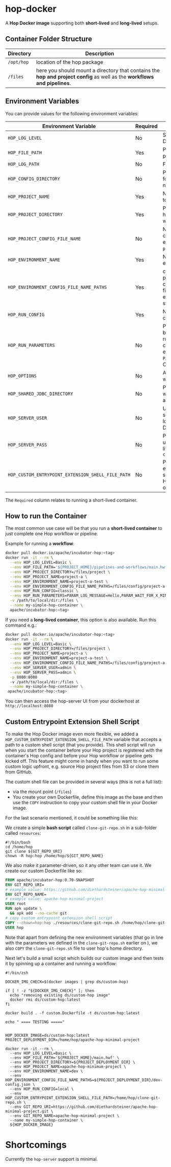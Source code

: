 <!--
Licensed to the Apache Software Foundation (ASF) under one
or more contributor license agreements.  See the NOTICE file
distributed with this work for additional information
regarding copyright ownership.  The ASF licenses this file
to you under the Apache License, Version 2.0 (the
"License"); you may not use this file except in compliance
with the License.  You may obtain a copy of the License at
  http://www.apache.org/licenses/LICENSE-2.0
Unless required by applicable law or agreed to in writing,
software distributed under the License is distributed on an
"AS IS" BASIS, WITHOUT WARRANTIES OR CONDITIONS OF ANY
KIND, either express or implied.  See the License for the
specific language governing permissions and limitations
under the License.
-->

# hop-docker

A **Hop Docker image** supporting both **short-lived** and **long-lived** setups.


## Container Folder Structure


Directory	| Description
---	|---
`/opt/hop`	| location of the hop package
`/files`	| here you should mount a directory that contains the **hop and project config** as well as the **workflows and pipelines**.

## Environment Variables

You can provide values for the following environment variables:


Environment Variable	| Required	| Description
---	|----	|---
`HOP_LOG_LEVEL`	| No	| Specify the log level. Default: `Basic`. Optional.
`HOP_FILE_PATH`	| Yes	| Path to hop workflow or pipeline
`HOP_LOG_PATH`	| No	| File path to hop log file
`HOP_CONFIG_DIRECTORY`	| No	| Path to the Hop config folder. DISABLED for now.
`HOP_PROJECT_NAME`	| Yes	| Name of the Hop project to use
`HOP_PROJECT_DIRECTORY`	| Yes	| Path to the home of the hop project. Should start with `/files`.
`HOP_PROJECT_CONFIG_FILE_NAME`	| No	| Name of the project config file including file extension. Defaults to `project-config.json`.
`HOP_ENVIRONMENT_NAME`	| Yes	| Name of the Hop run environment to use
`HOP_ENVIRONMENT_CONFIG_FILE_NAME_PATHS`	| Yes	| comma separated list of paths to environment config files (including filename and file extension). paths should start with `/files`.
`HOP_RUN_CONFIG`	| Yes	| Name of the Hop run configuration to use
`HOP_RUN_PARAMETERS`	| No	| Parameters that should be passed on to the hop-run command. Specify as comma separated list, e.g. `PARAM_1=aaa,PARAM_2=bbb`. Optional.
`HOP_OPTIONS`	| No	| Any JRE options you want to set
`HOP_SHARED_JDBC_DIRECTORY`	| No	| Path to the directory where the JDCB drivers are located
`HOP_SERVER_USER`	| No	| Username for hop-server, only valid in long-lived containers. Default `cluster`
`HOP_SERVER_PASS`	| No	| Password for hop-server user, only valid in long-lived containers. Default `cluster`
`HOP_CUSTOM_ENTRYPOINT_EXTENSION_SHELL_FILE_PATH` | No | Path to custom entrypoint extension script file, e.g. to fetch Hop project files from S3 or gitlab.

The `Required` column relates to running a short-lived container.

## How to run the Container

The most common use case will be that you run a **short-lived container** to just complete one Hop workflow or pipeline.

Example for running a **workflow**:

```bash
docker pull docker.io/apache/incubator-hop:<tag>
docker run -it --rm \
  --env HOP_LOG_LEVEL=Basic \
  --env HOP_FILE_PATH='${PROJECT_HOME}/pipelines-and-workflows/main.hwf' \
  --env HOP_PROJECT_DIRECTORY=/files/project \
  --env HOP_PROJECT_NAME=project-a \
  --env HOP_ENVIRONMENT_NAME=project-a-test \
  --env HOP_ENVIRONMENT_CONFIG_FILE_NAME_PATHS=/files/config/project-a-test.json \
  --env HOP_RUN_CONFIG=classic \
  --env HOP_RUN_PARAMETERS=PARAM_LOG_MESSAGE=Hello,PARAM_WAIT_FOR_X_MINUTES=1 \
  -v /path/to/local/dir:/files \
  --name my-simple-hop-container \
  apache/incubator-hop:<tag>
```

If you need a **long-lived container**, this option is also available. Run this command e.g.:

```bash
docker pull docker.io/apache/incubator-hop:<tag>
docker run -it --rm \
  --env HOP_LOG_LEVEL=Basic \
  --env HOP_PROJECT_DIRECTORY=/files/project \
  --env HOP_PROJECT_NAME=project-a \
  --env HOP_ENVIRONMENT_NAME=project-a-test \
  --env HOP_ENVIRONMENT_CONFIG_FILE_NAME_PATHS=/files/config/project-a-test.json \
  --env HOP_SERVER_USER=admin \
  --env HOP_SERVER_PASS=admin \
  -p 8080:8080
  -v /path/to/local/dir:/files \
  --name my-simple-hop-container \
 apache/incubator-hop:<tag>
```

You can then access the hop-server UI from your dockerhost at `http://localhost:8080`

## Custom Entrypoint Extension Shell Script

To make the Hop Docker image even more flexible, we added a `HOP_CUSTOM_ENTRYPOINT_EXTENSION_SHELL_FILE_PATH` variable that accepts a path to a custom shell script (that you provide). This shell script will run when you start the container before your Hop project is registered with the container's Hop config and before your Hop workflow or pipeline gets kicked off.
This feature might come in handy when you want to run some custom logic upfront, e.g. source Hop project files from S3 or clone them from GitHub. 

The custom shell file can be provided in several ways (this is not a full list):

- via the mount point (`/files`)
- You create your own Dockerfile, define this image as the base and then use the `COPY` instruction to copy your custom shell file in your Docker image.

For the last scenario mentioned, it could be something like this:

We create a simple **bash script** called `clone-git-repo.sh` in a sub-folder called `resources`:

```shell
#!/bin/bash
cd /home/hop
git clone ${GIT_REPO_URI}
chown -R hop:hop /home/hop/${GIT_REPO_NAME}
```

We also make it parameter-driven, so it any other team can use it. We create our custom Dockerfile like so:

```dockerfile
FROM apache/incubator-hop:0.70-SNAPSHOT
ENV GIT_REPO_URI=
# example value: https://github.com/diethardsteiner/apache-hop-minimal-project.git
ENV GIT_REPO_NAME=
# example value: apache-hop-minimal-project
USER root
RUN apk update \
  && apk add --no-cache git  
# copy custom entrypoint extension shell script
COPY --chown=hop:hop ./resources/clone-git-repo.sh /home/hop/clone-git-repo.sh
USER hop
```

Note that apart from defining the new environment variables (that go in line with the parameters we defined in the `clone-git-repo.sh` earlier on ), we also `COPY` the `clone-git-repo.sh` file to user hop's home directory.

Next let's build a small script which builds our custom image and then tests it by spinning up a container and running a workflow:

```shell
#!/bin/zsh

DOCKER_IMG_CHECK=$(docker images | grep ds/custom-hop)

if [ ! -z "${DOCKER_IMG_CHECK}" ]; then
  echo "removing existing ds/custom-hop image"
  docker rmi ds/custom-hop:latest
fi

docker build . -f custom.Dockerfile -t ds/custom-hop:latest

echo " ==== TESTING ====="


HOP_DOCKER_IMAGE=ds/custom-hop:latest
PROJECT_DEPLOYMENT_DIR=/home/hop/apache-hop-minimal-project

docker run -it --rm \
  --env HOP_LOG_LEVEL=Basic \
  --env HOP_FILE_PATH='${PROJECT_HOME}/main.hwf' \
  --env HOP_PROJECT_DIRECTORY=${PROJECT_DEPLOYMENT_DIR} \
  --env HOP_PROJECT_NAME=apache-hop-minimum-project \
  --env HOP_ENVIRONMENT_NAME=dev \
  --env HOP_ENVIRONMENT_CONFIG_FILE_NAME_PATHS=${PROJECT_DEPLOYMENT_DIR}/dev-config.json \
  --env HOP_RUN_CONFIG=local \
  --env HOP_CUSTOM_ENTRYPOINT_EXTENSION_SHELL_FILE_PATH=/home/hop/clone-git-repo.sh \
  --env GIT_REPO_URI=https://github.com/diethardsteiner/apache-hop-minimal-project.git \
  --env GIT_REPO_NAME=apache-hop-minimal-project \
  --name my-simple-hop-container \
  ${HOP_DOCKER_IMAGE}
```


# Shortcomings

Currently the `hop-server` support is minimal.

